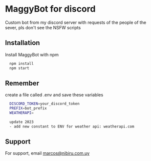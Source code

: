 
# MaggyBot for discord

Custom bot from my discord server with requests of the people of the sever, pls don't see the NSFW scripts 


## Installation

Install MaggyBot with npm

```bash
  npm install 
  npm start
```

## Remember

create a file called .env and save these variables

```bash
  DISCORD_TOKEN=your_discord_token
  PREFIX=bot_prefix
  WEATHERAPI=
  
  update 2023
  - add new constant to ENV for weather api: weatherapi.com
```

## Support

For support, email marcos@nibiru.com.uy
